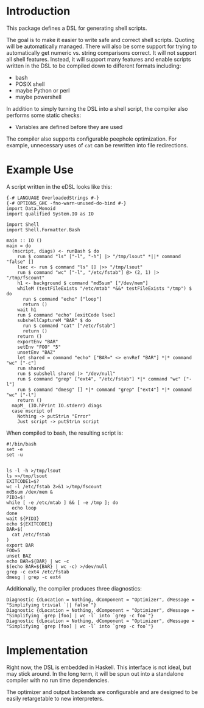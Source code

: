 # Introduction

This package defines a DSL for generating shell scripts.

The goal is to make it easier to write safe and correct shell scripts.
Quoting will be automatically managed.  There will also be some
support for trying to automatically get numeric vs. string comparisons
correct.  It will not support all shell features.  Instead, it will
support many features and enable scripts written in the DSL to be
compiled down to different formats including:

 * bash
 * POSIX shell
 * maybe Python or perl
 * maybe powershell

In addition to simply turning the DSL into a shell script, the
compiler also performs some static checks:

 * Variables are defined before they are used

The compiler also supports configurable peephole optimization.  For
example, unnecessary uses of `cat` can be rewritten into file
redirections.

# Example Use

A script written in the eDSL looks like this:

```{.haskell}
{-# LANGUAGE OverloadedStrings #-}
{-# OPTIONS_GHC -fno-warn-unused-do-bind #-}
import Data.Monoid
import qualified System.IO as IO

import Shell
import Shell.Formatter.Bash

main :: IO ()
main = do
  (mscript, diags) <- runBash $ do
    run $ command "ls" ["-l", "-h"] |> "/tmp/lsout" *||* command "false" []
    lsec <- run $ command "ls" [] |>> "/tmp/lsout"
    run $ command "wc" ["-l", "/etc/fstab"] @> (2, 1) |> "/tmp/fscount"
    h1 <- background $ command "md5sum" ["/dev/mem"]
    whileM (testFileExists "/etc/mtab" *&&* testFileExists "/tmp") $ do
      run $ command "echo" ["loop"]
      return ()
    wait h1
    run $ command "echo" [exitCode lsec]
    subshellCaptureM "BAR" $ do
      run $ command "cat" ["/etc/fstab"]
      return ()
    return ()
    exportEnv "BAR"
    setEnv "FOO" "5"
    unsetEnv "BAZ"
    let shared = command "echo" ["BAR=" <> envRef "BAR"] *|* command "wc" ["-c"]
    run shared
    run $ subshell shared |> "/dev/null"
    run $ command "grep" ["ext4", "/etc/fstab"] *|* command "wc" ["-l"]
    run $ command "dmesg" [] *|* command "grep" ["ext4"] *|* command "wc" ["-l"]
    return ()
  mapM_ (IO.hPrint IO.stderr) diags
  case mscript of
    Nothing -> putStrLn "Error"
    Just script -> putStrLn script
```

When compiled to bash, the resulting script is:

```{.bash}
#!/bin/bash
set -e
set -u


ls -l -h >/tmp/lsout
ls >>/tmp/lsout
EXITCODE1=$?
wc -l /etc/fstab 2>&1 >/tmp/fscount
md5sum /dev/mem &
PID3=$!
while [ -e /etc/mtab ] && [ -e /tmp ]; do
  echo loop
done
wait ${PID3}
echo ${EXITCODE1}
BAR=$(
  cat /etc/fstab
)
export BAR
FOO=5
unset BAZ
echo BAR=${BAR} | wc -c
$(echo BAR=${BAR} | wc -c) >/dev/null
grep -c ext4 /etc/fstab
dmesg | grep -c ext4
```

Additionally, the compiler produces three diagnostics:

```
Diagnostic {dLocation = Nothing, dComponent = "Optimizer", dMessage = "Simplifying trivial `|| false`"}
Diagnostic {dLocation = Nothing, dComponent = "Optimizer", dMessage = "Simplifying `grep [foo] | wc -l` into `grep -c foo`"}
Diagnostic {dLocation = Nothing, dComponent = "Optimizer", dMessage = "Simplifying `grep [foo] | wc -l` into `grep -c foo`"}
```

# Implementation

Right now, the DSL is embedded in Haskell.  This interface is not
ideal, but may stick around.  In the long term, it will be spun out
into a standalone compiler with no run time dependencies.

The optimizer and output backends are configurable and are designed to
be easily retargetable to new interpreters.
